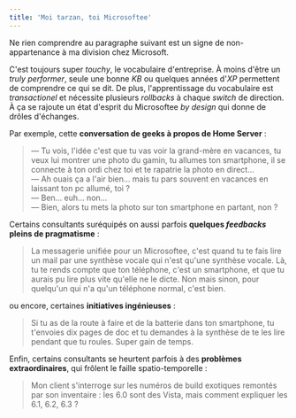 ```yaml
---
title: 'Moi tarzan, toi Microsoftee'
---
```


Ne rien comprendre au paragraphe suivant est un signe de non-appartenance à ma
division chez Microsoft.

C'est toujours super _touchy_, le vocabulaire d'entreprise. À moins d'être un
_truly performer_, seule une bonne _KB_ ou quelques années d'_XP_ permettent de
comprendre ce qui se dit. De plus, l'apprentissage du vocabulaire est
_transactionel_ et nécessite plusieurs _rollbacks_ à chaque _switch_ de
direction. À ça se rajoute un état d'esprit du Microsoftee _by design_ qui donne
de drôles d'échanges.

Par exemple, cette **conversation de geeks à propos de Home Server** :

> — Tu vois, l'idée c'est que tu vas voir la grand-mère en vacances, tu veux lui
> montrer une photo du gamin, tu allumes ton smartphone, il se connecte à ton
> ordi chez toi et te rapatrie la photo en direct…  
> — Ah ouais ça a l'air bien… mais tu pars souvent en vacances en laissant ton
> pc allumé, toi ?  
> — Ben… euh… non…  
> — Bien, alors tu mets la photo sur ton smartphone en partant, non ?

Certains consultants suréquipés on aussi parfois **quelques _feedbacks_ pleins
de pragmatisme** :

> La messagerie unifiée pour un Microsoftee, c'est quand tu te fais lire un mail
> par une synthèse vocale qui n'est qu'une synthèse vocale. Là, tu te rends
> compte que ton téléphone, c'est un smartphone, et que tu aurais pu lire plus
> vite qu'elle ne le dicte. Non mais sinon, pour quelqu'un qui n'a qu'un
> téléphone normal, c'est bien.

ou encore, certaines **initiatives ingénieuses** :

> Si tu as de la route à faire et de la batterie dans ton smartphone, tu
> t'envoies dix pages de doc et tu demandes à la synthèse de te les lire pendant
> que tu roules. Super gain de temps.

Enfin, certains consultants se heurtent parfois à des **problèmes
extraordinaires**, qui frôlent le faille spatio-temporelle :

> Mon client s'interroge sur les numéros de build exotiques remontés par son
> inventaire : les 6.0 sont des Vista, mais comment expliquer les 6.1, 6.2, 6.3
> ?

